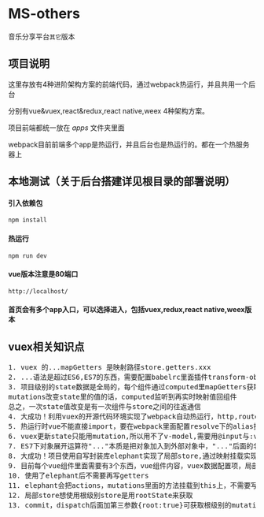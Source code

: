 # MS-others
音乐分享平台`其它`版本

## 项目说明
这里存放有4种进阶架构方案的前端代码，通过webpack热运行，并且共用一个后台

分别有vue&vuex,react&redux,react native,weex 4种架构方案。

项目前端都统一放在 _apps_ 文件夹里面

webpack目前前端多个app是热运行，并且后台也是热运行的。都在一个热服务器上

## 本地测试（关于后台搭建详见根目录的部署说明）
#### 引入依赖包

    npm install

#### 热运行

	npm run dev

#### vue版本注意是80端口

    http://localhost/

#### 首页会有多个app入口，可以选择进入，包括vuex,redux,react native,weex版本
    
## vuex相关知识点
<pre>
1. vuex 的...mapGetters 是映射路径store.getters.xxx
2. ...语法是超过ES6,ES7的东西，需要配置babelrc里面插件transform-object-rest-spread或者stage-3
3. 项目级别的state数据是全局的，每个组件通过computed里mapGetters获取,初始化并实时监听变化，
mutations改变state里的值的话，computed监听到再实时映射值回组件
总之，一次state值改变是有一次组件与store之间的往返通信
4. 大成功！利用vuex的开源代码环境实现了webpack自动热运行，http,router与热运行无冲突
5. 热运行时vue不能直接import，要在webpack里面配置resolve下的alias换到dist下的文件
6. vuex更新state只能用mutation,所以用不了v-model,需要用@input与:value来代替
7. ES7下对象展开运算符"..."本质是把对象加入到外部对象中，"..."后面的名字可以随便取
8. 大成功！项目使用自写封装库elephant实现了局部store,通过映射挂载实现
9. 目前每个vue组件里面需要有3个东西，vue组件内容，vuex数据配置项，局部数据配置项。这3个东西用elephant组合到一起
10. 使用了elephant后不需要再写getters
11. elephant会把actions，mutations里面的方法挂载到this上，不需要写commit和dispatch
12. 局部store想使用根级别store是用rootState来获取
13. commit，dispatch后面加第三参数{root:true}可获取根级别的mutation或者action
</pre>
